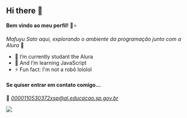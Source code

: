## Hi there 👋
**Bem vindo ao meu perfil!** 🍄⭐



*Mafuyu Sato aqui, explorando o ambiente da programação junto com a Alura* 🌙

- 🔭 I’m currently studant the Alura
- 🌱 And I’m learning JavaScript
- ⚡ Fun fact: I'm not a robô lololol

#### Se quiser entrar em contato comigo...
 📧 *0000110530372xsp@al.educacao.sp.gov.br*

![](https://media1.tenor.com/m/9ZCY_acnM6AAAAAC/given-anime.gif)
